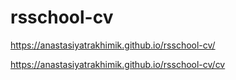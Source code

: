 # rsschool-cv
https://anastasiyatrakhimik.github.io/rsschool-cv/

https://anastasiyatrakhimik.github.io/rsschool-cv/cv